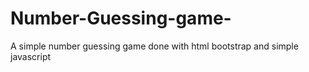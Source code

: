 # Number-Guessing-game-
A simple number guessing game done with html bootstrap and simple javascript
